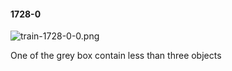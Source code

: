 #### 1728-0
![train-1728-0-0.png](https://github.com/lil-lab/nlvr/raw/master/nlvr/train/images/11/train-1728-0-0.png "train-1728-0-0.png")

One of the grey box contain less than three objects